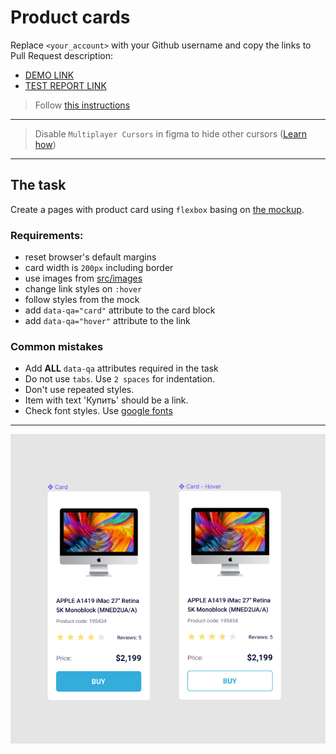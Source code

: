 # Product cards
Replace `<your_account>` with your Github username and copy the links to Pull Request description:
- [DEMO LINK](https://olesya-parfylo.github.io/layout_product-cards/)
- [TEST REPORT LINK](https://olesya-parfylo.github.io/layout_product-cards/report/html_report/)

> Follow [this instructions](https://github.com/mate-academy/layout_task-guideline#how-to-solve-the-layout-tasks-on-github)
___

> Disable `Multiplayer Cursors` in figma to hide other cursors ([Learn how](https://mate-academy.github.io/layout_task-guideline/figma.html#multiplayer-cursors))
___

## The task
Create a pages with product card using `flexbox` basing on [the mockup](https://www.figma.com/file/euXjY316CHKYkPRO1K0kjLsF/Moyo-Catalog?node-id=11325%3A2288).

### Requirements:
- reset browser's default margins
- card width is `200px` including border
- use images from [src/images](src/images)
- change link styles on `:hover`
- follow styles from the mock
- add `data-qa="card"` attribute to the card block
- add `data-qa="hover"` attribute to the link

### Common mistakes
- Add **ALL** `data-qa` attributes required in the task
- Do not use `tabs`. Use `2 spaces` for indentation.
- Don't use repeated styles.
- Item with text 'Купить' should be a link.
- Check font styles. Use [google fonts](https://fonts.google.com/)

---
![screenshot](./references/card-example.png)


